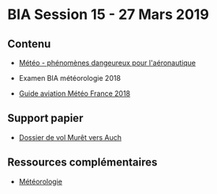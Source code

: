# BIA Session 15 - 27 Mars 2019

## Contenu

* [Météo - phénomènes dangeureux pour l'aéronautique](../themes/support/MTO-BIA-MPo-3.pdf)
* Examen BIA météorologie 2018

* [Guide aviation Météo France 2018](../themes/support/GuideAviation2018.pdf)

## Support papier
* [Dossier de vol Murêt vers Auch](../themes/support/Dossier-LFBR-LFDH.pdf)

## Ressources complémentaires
* [Météorologie](../ressources/meteo.md)
